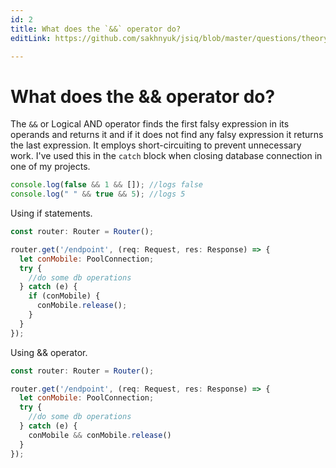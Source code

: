 ```yaml
---
id: 2 
title: What does the `&&` operator do?
editLink: https://github.com/sakhnyuk/jsiq/blob/master/questions/theory-questions/2.md

---
```


# What does the && operator do?

The `&&` or Logical AND operator finds the first falsy expression in its operands and returns it and if it does not find
any falsy expression it returns the last expression. It employs short-circuiting to prevent unnecessary work. I've used
this in the `catch` block when closing database connection in one of my projects.

```javascript
console.log(false && 1 && []); //logs false
console.log(" " && true && 5); //logs 5
```

Using if statements.

```javascript
const router: Router = Router();

router.get('/endpoint', (req: Request, res: Response) => {
  let conMobile: PoolConnection;
  try {
    //do some db operations
  } catch (e) {
    if (conMobile) {
      conMobile.release();
    }
  }
});
```

Using && operator.

```javascript
const router: Router = Router();

router.get('/endpoint', (req: Request, res: Response) => {
  let conMobile: PoolConnection;
  try {
    //do some db operations
  } catch (e) {
    conMobile && conMobile.release()
  }
});
```

